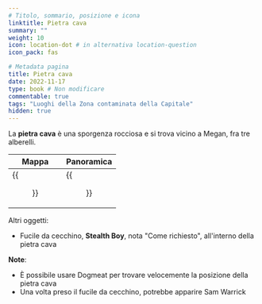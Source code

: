 ```yaml
---
# Titolo, sommario, posizione e icona
linktitle: Pietra cava
summary: ""
weight: 10
icon: location-dot # in alternativa location-question
icon_pack: fas

# Metadata pagina
title: Pietra cava
date: 2022-11-17
type: book # Non modificare
commentable: true
tags: "Luoghi della Zona contaminata della Capitale"
hidden: true
---
```



<div class="fo3">

La **pietra cava** è una sporgenza rocciosa e si trova vicino a Megan, fra tre alberelli.

| Mappa                               | Panoramica                                              |
| ----------------------------------- | ------------------------------------------------------- |
| {{<figure src="fo3/Megaton_loc.webp">}} | {{<figure src="fo3/Hollowed-Out-Rock-Scenery-Image.webp">}} |



Altri oggetti:
- Fucile da cecchino,  **Stealth Boy**, nota "Come richiesto", all'interno della pietra cava

**Note**:
- È possibile usare Dogmeat per trovare velocemente la posizione della pietra cava
- Una volta preso il fucile da cecchino, potrebbe apparire Sam Warrick

</div>